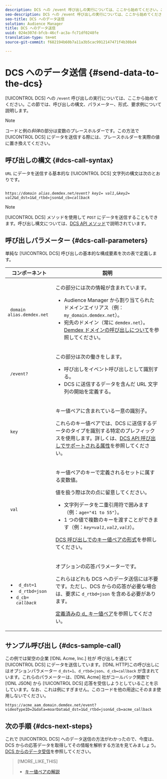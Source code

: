 ```yaml
---
description: DCS への /event 呼び出しの実行については、ここから始めてください。この節では、呼び出しの構文、パラメーター、形式、要求例について説明します。
seo-description: DCS への /event 呼び出しの実行については、ここから始めてください。この節では、呼び出しの構文、パラメーター、形式、要求例について説明します。
seo-title: DCS へのデータ送信
solution: Audience Manager
title: DCS へのデータ送信
uuid: 024e307d-bfcb-46cf-ac3a-fc71df0248fe
translation-type: tm+mt
source-git-commit: f682194b60b7a11a3b5cac9912147471f4b30bd4

---
```



# DCS へのデータ送信 {#send-data-to-the-dcs}

[!UICONTROL DCS] への `/event` 呼び出しの実行については、ここから始めてください。この節では、呼び出しの構文、パラメーター、形式、要求例について説明します。

>[!NOTE]
>
>コードと例の&#x200B;*斜体*&#x200B;の部分は変数のプレースホルダーです。この方法で [!UICONTROL DCS] にデータを送信する際には、プレースホルダーを実際の値に置き換えてください。

## 呼び出しの構文 {#dcs-call-syntax}

`URL` にデータを送信する基本的な [!UICONTROL DCS] 文字列の構文は次のとおりです。

<pre><code>
https://<i>domain alias</i>.demdex.net/event? <i>key1</i>= <i>val1</i>,&amp;<i>key2</i>= <i>val2</i>&amp;d_dst=1&amp;d_rtbd=json&amp;d_cb=<i>callback</i></code></pre>

>[!NOTE]
>
>[!UICONTROL DCS] メソッドを使用して `POST` にデータを送信することもできます。呼び出し構文については、[DCS API メソッド](../../../api/dcs-intro/dcs-api-reference/dcs-api-methods.md)で説明されています。

## 呼び出しパラメーター {#dcs-call-parameters}

単純な [!UICONTROL DCS] 呼び出しの基本的な構成要素を次の表で定義します。

<table id="table_5F6A5B324EB848168543386516FBF384"> 
 <thead> 
  <tr> 
   <th colname="col1" class="entry"> コンポーネント </th> 
   <th colname="col2" class="entry"> 説明 </th> 
  </tr> 
 </thead>
 <tbody> 
  <tr> 
   <td colname="col1"> <p> <code> domain alias.demdex.net</code> </p> </td> 
   <td colname="col2"> <p>この部分には次の情報が含まれています。 </p> <p> 
     <ul id="ul_3EDA9C7BA6794D06BCB07A75A9BD2372"> 
      <li id="li_74624CA78D6F4536A8164AE1FA1DECB9"><span class="keyword"> Audience Manager</span> から割り当てられたドメインエイリアス（例：<code> my_domain.demdex.net</code>）。 </li> 
      <li id="li_08ABE91CA247403AA480B3FB4BEF83BA">宛先のドメイン（常に <code>demdex.net</code>）。<a href="../../../reference/demdex-calls.md">Demdex ドメインの呼び出しについて</a>を参照してください。 </li> 
     </ul> </p> </td> 
  </tr> 
  <tr> 
   <td colname="col1"> <p> <code> /event?</code> </p> </td> 
   <td colname="col2"> <p>この部分は次の働きをします。 </p> <p> 
     <ul id="ul_6332444A305A4F12A7CBE471CA508516"> 
      <li id="li_1C5C111B2B0E4621B3FC0C20D6516041">呼び出しをイベント呼び出しとして識別する。 </li> 
      <li id="li_DBCE9B1C70604A629ECD7AC0A9052198"><span class="wintitle">DCS</span> に送信するデータを含んだ URL 文字列の開始を定義する。 </li> 
     </ul> </p> </td> 
  </tr> 
  <tr> 
   <td colname="col1"> <p> <code> key</code> </p> </td> 
   <td colname="col2"> <p>キー値ペアに含まれている一意の識別子。 </p> <p>これらのキー値ペアでは、<span class="wintitle">DCS</span> に送信するデータのタイプを識別する特定のプレフィックスを使用します。詳しくは、<a href="../../../api/dcs-intro/dcs-api-reference/dcs-keys.md">DCS API 呼び出しでサポートされる属性</a>を参照してください。 </p> </td> 
  </tr> 
  <tr> 
   <td colname="col1"> <p> <code> val</code> </p> </td> 
   <td colname="col2"> <p>キー値ペアのキーで定義されるセットに属する変数値。 </p> <p>値を扱う際は次の点に留意してください。 </p> <p> 
     <ul id="ul_624DC78759F74AD8920220058E54E083"> 
      <li id="li_091E5B4820EC4A93B775433E428E74AB">文字列データを二重引用符で囲みます（例：<code>age="41 to 55"</code>）。 </li> 
      <li id="li_C558E3BA6EE34413BBBB962D4CD0D10E">1 つの値で複数のキーを渡すことができます（例：<i><code>key</i>=<i>val1,val2,val3</i></code></i>）。 </i></li> 
     </ul> </p> <p><a href="../../../api/dcs-intro/dcs-api-reference/dcs-key-format.md">DCS 呼び出しでのキー値ペアの形式</a>を参照してください。 </p> </td>
  </tr> 
  <tr> 
   <td colname="col1"> <p> 
     <ul id="ul_36E2C1A0538D4D2C94DFC1335720A524"> 
      <li id="li_8902EED431CE4F0189A94868FA52DB1F"> <code> d_dst=1</code> </li> 
      <li id="li_4B6B29499D444E31808DE0A9AA0442D0"> <code> d_rtbd=json</code> </li> 
      <li id="li_3430CD0438604B83BE6437E6EC480816"> <code>d_cb=<i> callback</i></code> </li>
     </ul> </p> </td> 
   <td colname="col2"> <p>オプションの応答パラメーターです。 </p> <p> これらはどれも <span class="wintitle">DCS</span> へのデータ送信には不要です。ただし、<span class="wintitle">DCS</span> からの応答が必要な場合は、要求に <code>d_rtbd=json</code> を含める必要があります。 </p> <p><a href="../../../api/dcs-intro/dcs-api-reference/dcs-keys.md#d-attributes">定義済みの d_ キー値ペア</a>を参照してください。 </p> </td> 
  </tr>
 </tbody>
</table>

## サンプル呼び出し {#dcs-sample-call}

この例では架空の企業 [!DNL Acme, Inc.] 社が 呼び出しを通じて [!UICONTROL DCS] にデータを送信しています。[!DNL HTTP]この呼び出しにはオプションパラメーター `d_dst=1`、`d_rtbd=json`、`d_cb=callback` が含まれています。これらのパラメーターは、[!DNL Acme] 社がコールバック関数で [!DNL JSON] から [!UICONTROL DCS] 応答を受信しようとしていることを示しています。なお、これは例にすぎません。このコードを他の用途にそのまま使用しないでください。

`https://acme_aam_domain.demdex.net/event?videoTypeID=2&data=moarData&d_dst=1&d_rtbd=json&d_cb=acme_callback`

## 次の手順 {#dcs-next-steps}

これで [!UICONTROL DCS] へのデータ送信の方法がわかったので、今度は、DCS からの応答データを取得してその情報を解析する方法を見てみましょう。[DCS からのデータ受信](../../../api/dcs-intro/dcs-event-calls/dcs-url-receive.md)を参照してください。

>[!MORE_LIKE_THIS]
>
>* [キー値ペアの解説](../../../reference/key-value-pairs-explained.md)

